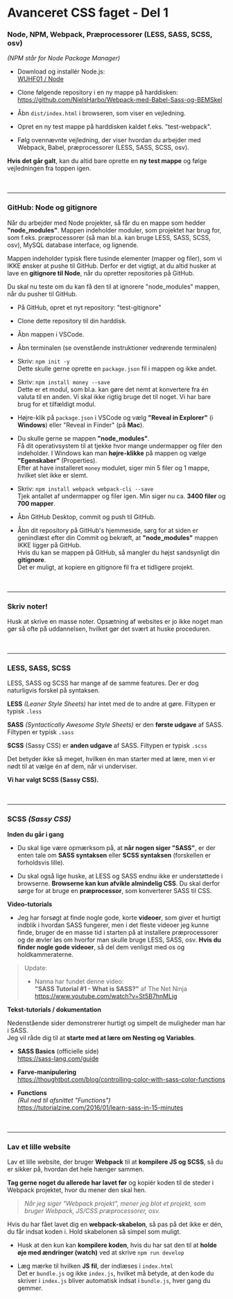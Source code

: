 # **Avanceret CSS faget - Del 1**


### **Node, NPM, Webpack, Præprocessorer (LESS, SASS, SCSS, osv)**

*(NPM står for Node Package Manager)*

* Download og installér Node.js:<br>
[WUHF01 / Node](/Blandet/Node.md)

* Clone følgende repository i en ny mappe på harddisken:<br>
https://github.com/NielsHarbo/Webpack-med-Babel-Sass-og-BEMSkel

* Åbn `dist/index.html` i browseren, som viser en vejledning.

* Opret en ny test mappe på harddisken kaldet f.eks. "test-webpack".

* Følg ovennævnte vejledning, der viser hvordan du arbejder med Webpack, Babel, præprocessorer (LESS, SASS, SCSS, osv).

**Hvis det går galt**, kan du altid bare oprette en **ny test mappe** og følge vejledningen fra toppen igen.
<br><br><br>



---



### **GitHub: Node og gitignore**

Når du arbejder med Node projekter, så får du en mappe som hedder **"node_modules"**. Mappen indeholder moduler, som projektet har brug for, som f.eks. præprocessorer (så man bl.a. kan bruge LESS, SASS, SCSS, osv), MySQL database interface, og lignende.

Mappen indeholder typisk flere tusinde elementer (mapper og filer), som vi IKKE ønsker at pushe til GitHub. Derfor er det vigtigt, at du altid husker at lave en **gitignore til Node**, når du opretter repositories på GitHub.

Du skal nu teste om du kan få den til at ignorere "node_modules" mappen, når du pusher til GitHub.

* På GitHub, opret et nyt repository: "test-gitignore"

* Clone dette repository til din harddisk.

* Åbn mappen i VSCode.

* Åbn terminalen (se ovenstående instruktioner vedrørende terminalen)

* Skriv: `npm init -y`<br>
Dette skulle gerne oprette en `package.json` fil i mappen og ikke andet.

* Skriv: `npm install money --save`<br>
Dette er et modul, som bl.a. kan gøre det nemt at konvertere fra én valuta til en anden. Vi skal ikke rigtig bruge det til noget. Vi har bare brug for et tilfældigt modul.

* Højre-klik på `package.json` i VSCode og vælg **"Reveal in Explorer"** (i **Windows**) eller "Reveal in Finder" (på **Mac**).

* Du skulle gerne se mappen **"node_modules"**.<br>
Få dit operativsystem til at tjekke hvor mange undermapper og filer den indeholder. I Windows kan man **højre-klikke** på mappen og vælge **"Egenskaber"** (Properties).<br>
Efter at have installeret `money` modulet, siger min 5 filer og 1 mappe, hvilket slet ikke er slemt.

* Skriv: `npm install webpack webpack-cli --save`<br>
Tjek antallet af undermapper og filer igen. Min siger nu ca. **3400 filer** og **700 mapper**.

* Åbn GitHub Desktop, commit og push til GitHub.

* Åbn dit repository på GitHub's hjemmeside, sørg for at siden er genindlæst efter din Commit og bekræft, at **"node_modules"** mappen IKKE ligger på GitHub. <br>Hvis du kan se mappen på GitHub, så mangler du højst sandsynligt din **gitignore**.<br>
Det er muligt, at kopiere en gitignore fil fra et tidligere projekt.
<br><br><br>



---



### **Skriv noter!**

Husk at skrive en masse noter. Opsætning af websites er jo ikke noget man gør så ofte på uddannelsen, hvilket gør det svært at huske proceduren.
<br><br><br>



---



### **LESS, SASS, SCSS**

LESS, SASS og SCSS har mange af de samme features. Der er dog naturligvis forskel på syntaksen.

**LESS** *(Leaner Style Sheets)* har intet med de to andre at gøre. Filtypen er typisk `.less`

**SASS** *(Syntactically Awesome Style Sheets)* er den **første udgave** af SASS. Filtypen er typisk `.sass`

**SCSS** (Sassy CSS) er **anden udgave** af SASS. Filtypen er typisk `.scss`

Det betyder ikke så meget, hvilken én man starter med at lære, men vi er nødt til at vælge én af dem, når vi underviser.

**Vi har valgt SCSS (Sassy CSS).**
<br><br><br>



---



### **SCSS** *(Sassy CSS)*

**Inden du går i gang**

* Du skal lige være opmærksom på, at **når nogen siger "SASS"**, er der enten tale om **SASS syntaksen** eller **SCSS syntaksen** (forskellen er forholdsvis lille).

* Du skal også lige huske, at LESS og SASS endnu ikke er understøttede i browserne. **Browserne kan kun afvikle almindelig CSS**. Du skal derfor sørge for at bruge en **præprocessor**, som konverterer SASS til CSS.

**Video-tutorials**

* Jeg har forsøgt at finde nogle gode, korte **videoer**, som giver et hurtigt indblik i hvordan SASS fungerer, men i det fleste videoer jeg kunne finde, bruger de en masse tid i starten på at installere præprocessorer og de ævler løs om hvorfor man skulle bruge LESS, SASS, osv. **Hvis du finder nogle gode videoer**, så del dem venligst med os og holdkammeraterne.

> Update:<br>
> * Nanna har fundet denne video:<br>
**"SASS Tutorial #1 - What is SASS?"** af The Net Ninja<br>
https://www.youtube.com/watch?v=St5B7hnMLjg

**Tekst-tutorials / dokumentation**

Nedenstående sider demonstrerer hurtigt og simpelt de muligheder man har i SASS. <br>Jeg vil råde dig til at **starte med at lære om Nesting og Variables**.

* **SASS Basics**  (officielle side)<br>
https://sass-lang.com/guide

* **Farve-manipulering**<br>
https://thoughtbot.com/blog/controlling-color-with-sass-color-functions

* **Functions**<br>
*(Rul ned til afsnittet "Functions")*<br>
https://tutorialzine.com/2016/01/learn-sass-in-15-minutes
<br><br><br>



---



### **Lav et lille website**

Lav et lille website, der bruger **Webpack** til at **kompilere JS og SCSS**, så du er sikker på, hvordan det hele hænger sammen.

**Tag gerne noget du allerede har lavet før** og kopiér koden til de steder i Webpack projektet, hvor du mener den skal hen.

> *Når jeg siger "Webpack projekt", mener jeg blot et projekt, som bruger Webpack, JS/CSS præprocessorer, osv.*

Hvis du har fået lavet dig en **webpack-skabelon**, så pas på det ikke er dén, du får indsat koden i. Hold skabelonen så simpel som muligt.

* Husk at den kun kan **kompilere koden**, hvis du har sat den til at **holde øje med ændringer (watch)** ved at skrive `npm run develop`

* Læg mærke til hvilken **JS fil**, der indlæses i `index.html`<br>
Det er `bundle.js` og ikke `index.js`, hvilket må betyde, at den kode du skriver i `index.js` bliver automatisk indsat i `bundle.js`, hver gang du gemmer.
